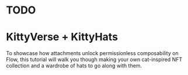 # TODO

# KittyVerse + KittyHats

To showcase how attachments unlock permissionless composability on Flow, this tutorial will walk you though making your own cat-inspired NFT collection and a wardrobe of hats to go along with them.